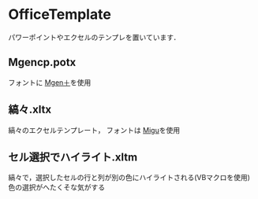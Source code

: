 # OfficeTemplate

パワーポイントやエクセルのテンプレを置いています．

## Mgencp.potx

フォントに [Mgen＋](<http://jikasei.me/font/mgenplus/>)を使用

## 縞々.xltx
縞々のエクセルテンプレート，
フォントは [Migu](<http://mix-mplus-ipa.osdn.jp/migu/>)を使用

## セル選択でハイライト.xltm

縞々で，選択したセルの行と列が別の色にハイライトされる(VBマクロを使用)
色の選択がへたくそな気がする
